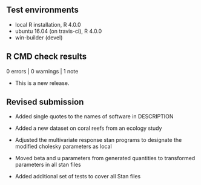 ## Test environments
* local R installation, R 4.0.0
* ubuntu 16.04 (on travis-ci), R 4.0.0
* win-builder (devel)

## R CMD check results

0 errors | 0 warnings | 1 note

* This is a new release.

## Revised submission

* Added single quotes to the names of software in DESCRIPTION

* Added a new dataset on coral reefs from an ecology study

* Adjusted the multivariate response stan programs to designate the modified cholesky parameters as local

* Moved beta and u parameters from generated quantities to transformed parameters in all stan files

* Added additional set of tests to cover all Stan files